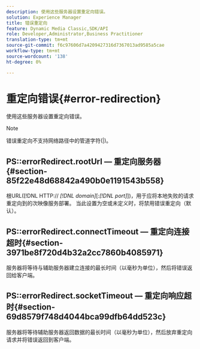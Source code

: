 ```yaml
---
description: 使用这些服务器设置重定向错误。
solution: Experience Manager
title: 错误重定向
feature: Dynamic Media Classic,SDK/API
role: Developer,Administrator,Business Practitioner
translation-type: tm+mt
source-git-commit: f6c97606d7a4209427316d7367013ad9585a5cae
workflow-type: tm+mt
source-wordcount: '138'
ht-degree: 0%

---
```



# 重定向错误{#error-redirection}

使用这些服务器设置重定向错误。

>[!NOTE]
>
>错误重定向不支持网络路径中的管道字符(|)。

## PS::errorRedirect.rootUrl — 重定向服务器{#section-85f22e48d68842a490b0e1191543b558}

根URL([!DNL HTTP:// *[!DNL domain]*[:*[!DNL port]*])，用于应将本地失败的请求重定向到的次映像服务部署。 当此设置为空或未定义时，将禁用错误重定向（默认）。

## PS::errorRedirect.connectTimeout — 重定向连接超时{#section-3971be8f720d4b32a2cc7860b4085971}

服务器将等待与辅助服务器建立连接的最长时间（以毫秒为单位），然后将错误返回给客户端。

## PS::errorRedirect.socketTimeout — 重定向响应超时{#section-69d8579f748d4044bca99dfb64dd523c}

服务器将等待辅助服务器返回数据的最长时间（以毫秒为单位），然后放弃重定向请求并将错误返回到客户端。
